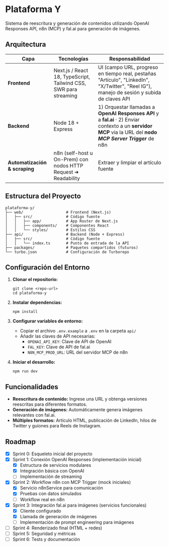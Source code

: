 # Plataforma Y

Sistema de reescritura y generación de contenidos utilizando OpenAI Responses API, n8n (MCP) y fal.ai para generación de imágenes.

## Arquitectura

| Capa                          | Tecnologías                                                       | Responsabilidad                                                                                                                                                   |
| ----------------------------- | ----------------------------------------------------------------- | ----------------------------------------------------------------------------------------------------------------------------------------------------------------- |
| **Frontend**                  | Next.js / React 18, TypeScript, Tailwind CSS, SWR para streaming  | UI (campo URL, progreso en tiempo real, pestañas "Artículo", "LinkedIn", "X/Twitter", "Reel IG"), manejo de sesión y subida de claves API                         |
| **Backend**                   | Node 18 + Express                                                 | 1) Orquestar llamadas a **OpenAI Responses API** y a **fal.ai** · 2) Enviar contexto a un **servidor MCP** via la URL del **nodo *MCP Server Trigger*** de n8n    |
| **Automatización & scraping** | n8n (self-host u On-Prem) con nodos HTTP Request ➜ Readability    | Extraer y limpiar el artículo fuente                                                                                                                              |

## Estructura del Proyecto

```
plataforma-y/
├── web/                   # Frontend (Next.js)
│   ├── src/               # Código fuente
│   │   ├── app/           # App Router de Next.js
│   │   ├── components/    # Componentes React
│   │   └── styles/        # Estilos CSS
├── api/                   # Backend (Node + Express)
│   ├── src/               # Código fuente
│   │   └── index.ts       # Punto de entrada de la API
├── packages/              # Paquetes compartidos (futuros)
└── turbo.json             # Configuración de Turborepo
```

## Configuración del Entorno

1. **Clonar el repositorio:**
   ```
   git clone <repo-url>
   cd plataforma-y
   ```

2. **Instalar dependencias:**
   ```
   npm install
   ```

3. **Configurar variables de entorno:**
   - Copiar el archivo `.env.example` a `.env` en la carpeta `api/`
   - Añadir las claves de API necesarias:
     - `OPENAI_API_KEY`: Clave de API de OpenAI
     - `FAL_KEY`: Clave de API de fal.ai
     - `N8N_MCP_PROD_URL`: URL del servidor MCP de n8n

4. **Iniciar el desarrollo:**
   ```
   npm run dev
   ```

## Funcionalidades

- **Reescritura de contenido:** Ingrese una URL y obtenga versiones reescritas para diferentes formatos.
- **Generación de imágenes:** Automáticamente genera imágenes relevantes con fal.ai.
- **Múltiples formatos:** Artículo HTML, publicación de LinkedIn, hilos de Twitter y guiones para Reels de Instagram.

## Roadmap

- [x] Sprint 0: Esqueleto inicial del proyecto
- [x] Sprint 1: Conexión OpenAI Responses (implementación inicial)
  - [x] Estructura de servicios modulares
  - [x] Integración básica con OpenAI
  - [ ] Implementación de streaming
- [x] Sprint 2: Workflow n8n con MCP Trigger (mock iniciales)
  - [x] Servicio n8nService para comunicación
  - [x] Pruebas con datos simulados
  - [ ] Workflow real en n8n
- [x] Sprint 3: Integración fal.ai para imágenes (servicios funcionales)
  - [x] Cliente configurado
  - [x] Llamada de generación de imágenes
  - [ ] Implementación de prompt engineering para imágenes
- [ ] Sprint 4: Renderizado final (HTML + redes)
- [ ] Sprint 5: Seguridad y métricas
- [ ] Sprint 6: Tests y documentación
